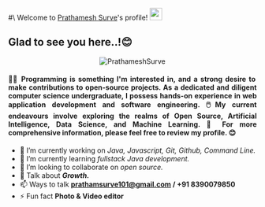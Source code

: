#\ Welcome to [Prathamesh Surve](https://prathameshsurve.github.io/)'s profile! <img src="https://media.giphy.com/media/hvRJCLFzcasrR4ia7z/giphy.gif" width="25px">


## Glad to see you here..!😊

<p align="center"> <img src="https://komarev.com/ghpvc/?username=PrathameshSurve&label=Profile%20views&color=brightgreen&style=flat" alt="PrathameshSurve" /> </p>

<h4 align="justify">
  
🧑‍💻 Programming is something I'm interested in, and a strong desire to make contributions to open-source projects. As a dedicated and diligent computer science undergraduate, I possess hands-on experience in web application development and software engineering. 🖱️My current endeavours involve exploring the realms of Open Source, Artificial Intelligence, Data Science, and Machine Learning. 🚀 For more comprehensive information, please feel free to review my profile. 😊
</h4>





- 🔭 I’m currently working on *Java, Javascript, Git, Github, Command Line.*
- 🌱 I’m currently learning *fullstack Java development.*
- 👯 I’m looking to collaborate on *open source.*
- 💬 Talk about ***Growth.***
- 📫 Ways to talk **prathamsurve101@gmail.com / +91 8390079850**
- ⚡ Fun fact **Photo & Video editor**
 
<!--
**PrathameshSurve/PrathameshSurve** is a ✨ _special_ ✨ repository because its `README.md` (this file) appears on your GitHub profile.
-->
